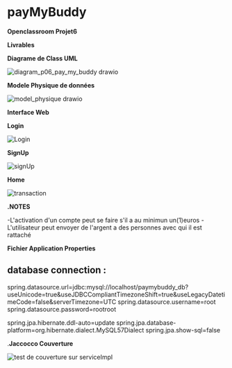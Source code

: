 # payMyBuddy
**Openclassroom Projet6** 

**Livrables**

**Diagrame de Class UML**

![diagram_p06_pay_my_buddy drawio](https://user-images.githubusercontent.com/42712490/157996649-0f6e7e5a-f7b9-46f9-a0d4-8e65d31d6f7f.png)



**Modele Physique de données**

![model_physique drawio](https://user-images.githubusercontent.com/42712490/157996715-34bd2d9a-3ac7-4763-8d5b-bda30aa33c4e.png)

**Interface Web**


**Login**

![Login](https://user-images.githubusercontent.com/42712490/157997003-83c53e50-94cf-43a5-afbd-d23152a038fd.jpg)

**SignUp**

![signUp](https://user-images.githubusercontent.com/42712490/157997018-c56314cf-f5fc-4ae8-a26b-73215f8a6f6d.jpg)


**Home**


![transaction](https://user-images.githubusercontent.com/42712490/157997118-c78773b6-ffb6-49bb-ae8b-7c75028b7997.jpg)



**.NOTES**


-L'activation d'un compte peut se faire s'il a au minimun un(1)euros
-L'utilisateur peut envoyer de l'argent a des personnes avec qui il est rattaché



**Fichier Application Properties**



 ## database connection :
spring.datasource.url=jdbc:mysql://localhost/paymybuddy_db?useUnicode=true&useJDBCCompliantTimezoneShift=true&useLegacyDatetimeCode=false&serverTimezone=UTC
spring.datasource.username=root
spring.datasource.password=rootroot

spring.jpa.hibernate.ddl-auto=update
spring.jpa.database-platform=org.hibernate.dialect.MySQL57Dialect
spring.jpa.show-sql=false




.**Jaccocco Couverture**





![test de couverture sur serviceImpl](https://user-images.githubusercontent.com/42712490/157997359-5c79af96-07c9-4ff7-bf29-a8c84c63d8c8.jpg)



